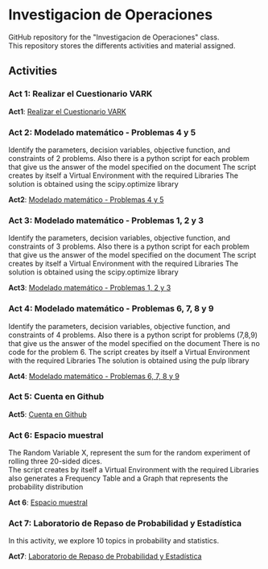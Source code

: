 # Investigacion de Operaciones
GitHub repository for the "Investigacion de Operaciones" class.  
This repository stores the differents activities and material assigned.   
## Activities
### Act 1: Realizar el Cuestionario VARK
**Act1**: [Realizar el Cuestionario VARK](https://github.com/Carlos56g/IO_Jan-June/blob/main/Act/1-Realizar%20el%20Cuestionario%20VARK/Realizar%20el%20Cuestionario%20VARK.pdf)

### Act 2: Modelado matemático - Problemas 4 y 5
Identify the parameters, decision variables, objective function, and constraints of 2 problems.
Also there is a python script for each problem that give us the answer of the model specified on the document
The script creates by itself a Virtual Environment with the required Libraries
The solution is obtained using the scipy.optimize library  

**Act2**: [Modelado matemático - Problemas 4 y 5](https://github.com/Carlos56g/IO_Jan-June/tree/main/Act/2-Modelado%20Matematico%204%2C5)

### Act 3: Modelado matemático - Problemas 1, 2 y 3
Identify the parameters, decision variables, objective function, and constraints of 3 problems.
Also there is a python script for each problem that give us the answer of the model specified on the document
The script creates by itself a Virtual Environment with the required Libraries
The solution is obtained using the scipy.optimize library  

**Act3**: [Modelado matemático - Problemas 1, 2 y 3](https://github.com/Carlos56g/IO_Jan-June/tree/main/Act/3-Modelado%20Matematico%201%2C2%2C3)

### Act 4: Modelado matemático - Problemas 6, 7, 8 y 9
Identify the parameters, decision variables, objective function, and constraints of 4 problems.
Also there is a python script for problems (7,8,9) that give us the answer of the model specified on the document
There is no code for the problem 6.
The script creates by itself a Virtual Environment with the required Libraries
The solution is obtained using the pulp library  

**Act4**: [Modelado matemático - Problemas 6, 7, 8 y 9](https://github.com/Carlos56g/IO_Jan-June/tree/main/Act/4-Modelado%20Matematico%206%2C7%2C8%2C9)

### Act 5: Cuenta en Github

**Act5**: [Cuenta en Github](https://github.com/Carlos56g/IO_Jan-June/blob/main/Act/5-Cuenta%20en%20Github/Cuenta%20en%20Github.pdf)

### Act 6: Espacio muestral
The Random Variable X, represent the sum for the random experiment of rolling three 20-sided dices.  
The script creates by itself a Virtual Environment with the required Libraries also generates a Frequency Table  and a Graph that represents the probability distribution  

**Act 6**: [Espacio muestral](https://github.com/Carlos56g/IO_Jan-June/tree/main/Act/6-Espacio%20Muestral)


### Act 7: Laboratorio de Repaso de Probabilidad y Estadística
In this activity, we explore 10 topics in probability and statistics.

**Act7**: [Laboratorio de Repaso de Probabilidad y Estadística](https://github.com/Carlos56g/IO_Jan-June/blob/main/Act/7-Laboratorio%20de%20Repaso%20de%20Probabilidad%20y%20Estadistica/Laboratorio%20de%20Repaso%20de%20Probabilidad%20y%20Estadistica.pdf)
